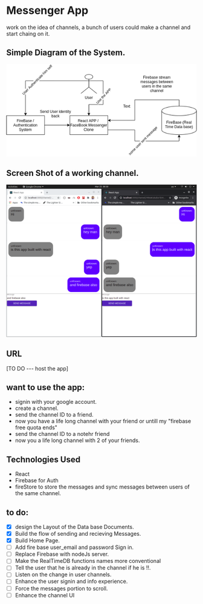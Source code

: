 # Messenger App
work on the idea of channels, a bunch of users could make a channel and start chaing on it.

## Simple Diagram of the System.
![Architecture_Diagram](https://github.com/Ahmed-Araby/Messenger-App/blob/master/facebook_messenger_clone.png)

## Screen Shot of a working channel.
![Channel](https://github.com/Ahmed-Araby/Messenger-App/blob/master/channel.png)

## URL
[TO DO --- host the app] 

## want to use the app:
* signin with your google account.
* create a channel.
* send the channel ID to a friend.
* now you have a life long channel with your friend or untill my "firebase free quota ends"
* send the channel ID to a notehr friend
* now you a life long channel with 2 of your friends.

## Technologies Used
* React
* Firebase for Auth 
* fireStore to store the messages and sync messages between users of the same channel.


## to do:
- [X] design the Layout of the Data base Documents.
- [X] Build the flow of sending and recieving Messages.
- [X] Build Home Page.
- [ ] Add fire base user_email and password Sign in.
- [ ] Replace Firebase with nodeJs server.
- [ ] Make the RealTimeDB functions names more conventional
- [ ] Tell the user that he is already in the channel if he is !!.
- [ ] Listen on the change in user channels.
- [ ] Enhance the user signin and info experience.
- [ ] Force the messages portion to scroll.
- [ ] Enhance the channel UI
